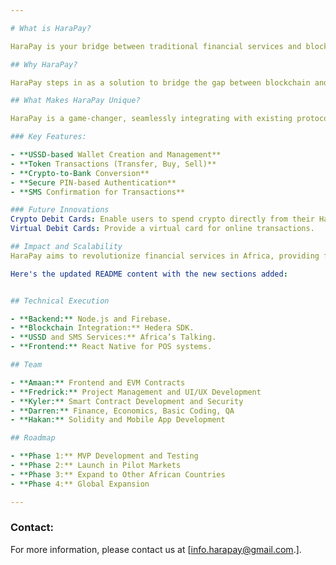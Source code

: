 ```yaml
---

# What is HaraPay? 

HaraPay is your bridge between traditional financial services and blockchain technology, tailored specifically for Africa. Conducting crypto transactions in regions with limited internet access can be challenging, and HaraPay addresses this by enabling seamless and secure transactions via USSD, eliminating the dependency on internet connectivity.

## Why HaraPay?

HaraPay steps in as a solution to bridge the gap between blockchain and traditional financial systems. It empowers users to interact with cryptocurrencies and fiat seamlessly, even in areas with limited internet access. HaraPay integrates with existing financial tools, allowing users to conduct financial transactions, including buying crypto, transferring funds, and making deposits, all from a basic mobile phone.

## What Makes HaraPay Unique?

HaraPay is a game-changer, seamlessly integrating with existing protocols and tools to offer a straightforward and user-friendly interface for cryptocurrency and fiat transactions. Instead of navigating multiple platforms to perform a single transaction, HaraPay provides an all-in-one solution. With HaraPay, managing your finances becomes as simple as dialing a short code on your mobile device.

### Key Features:

- **USSD-based Wallet Creation and Management** 
- **Token Transactions (Transfer, Buy, Sell)** 
- **Crypto-to-Bank Conversion** 
- **Secure PIN-based Authentication** 
- **SMS Confirmation for Transactions** 

### Future Innovations
Crypto Debit Cards: Enable users to spend crypto directly from their HaraPay wallets.
Virtual Debit Cards: Provide a virtual card for online transactions.

## Impact and Scalability
HaraPay aims to revolutionize financial services in Africa, providing financial inclusion for millions of unbanked individuals and empowering local businesses, thereby contributing to economic growth.

Here's the updated README content with the new sections added:


## Technical Execution

- **Backend:** Node.js and Firebase.
- **Blockchain Integration:** Hedera SDK.
- **USSD and SMS Services:** Africa’s Talking.
- **Frontend:** React Native for POS systems.

## Team

- **Amaan:** Frontend and EVM Contracts
- **Fredrick:** Project Management and UI/UX Development
- **Kyler:** Smart Contract Development and Security
- **Darren:** Finance, Economics, Basic Coding, QA
- **Hakan:** Solidity and Mobile App Development

## Roadmap

- **Phase 1:** MVP Development and Testing
- **Phase 2:** Launch in Pilot Markets
- **Phase 3:** Expand to Other African Countries
- **Phase 4:** Global Expansion

---
```

### Contact:
For more information, please contact us at [info.harapay@gmail.com.].

